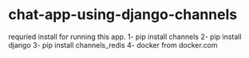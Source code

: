 # chat-app-using-django-channels
requried install for running this app.
1- pip install channels
2- pip install django
3- pip install channels_redis
4- docker from docker.com 
